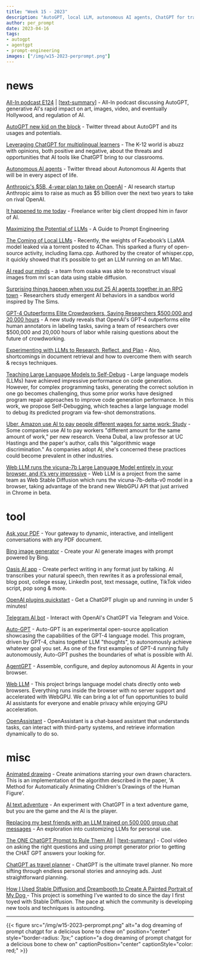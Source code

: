 ```yaml
---
title: "Week 15 - 2023"
description: "AutoGPT, local LLM, autonomous AI agents, ChatGPT for travel planning and more ..."
author: per_prompt
date: 2023-04-16
tags:
- autogpt
- agentgpt
- prompt-engineering
images: ["/img/w15-2023-perprompt.png"]
---
```


# news

[All-In podcast E124](https://www.youtube.com/watch?v=i1gMhEUXeNk) | [[text-summary](https://www.summarize.tech/www.youtube.com/watch?v=i1gMhEUXeNk)] - All-In podcast discussing AutoGPT, generative AI's rapid impact on art, images, video, and eventually Hollywood, and regulation of AI.

[AutoGPT new kid on the block](https://twitter.com/gregisenberg/status/1645817335024869376?s=46) - Twitter thread about AutoGPT and its usages and potentials.

[Leveraging ChatGPT for multiplingual learners](https://ellevationeducation.com/blog/leveraging-chatgpt-multilingual-learners) - The K-12 world is abuzz with opinions, both positive and negative, about the threats and opportunities that AI tools like ChatGPT bring to our classrooms.

[Autonomous AI agents](https://twitter.com/SullyOmarr/status/1645828811680800768) - Twitter thread about Autonomous AI Agents that will be in every aspect of life.

[Anthropic's $5B, 4-year plan to take on OpenAI](https://techcrunch.com/2023/04/06/anthropics-5b-4-year-plan-to-take-on-openai/) - AI research startup Anthropic aims to raise as much as $5 billion over the next two years to take on rival OpenAI.

[It happened to me today](https://old.reddit.com/r/freelanceWriters/comments/12ff5mw/it_happened_to_me_today/) - Freelance writer big client dropped him in favor of AI.

[Maximizing the Potential of LLMs](https://www.ruxu.dev/articles/ai/maximizing-the-potential-of-llms/) - A Guide to Prompt Engineering

[The Coming of Local LLMs](https://nickarner.com/notes/the-coming-of-local-llms-march-23-2023/) - Recently, the weights of Facebook’s LLaMA model leaked via a torrent posted to 4Chan. This sparked a flurry of open-source activity, including llama.cpp. Authored by the creator of whisper.cpp, it quickly showed that it’s possible to get an LLM running on an M1 Mac.

[AI read our minds](https://twitter.com/blader/status/1631543565305405443) - a team from osaka was able to reconstruct visual images from mri scan data using stable diffusion.

[Surprising things happen when you put 25 AI agents together in an RPG town](https://arstechnica.com/information-technology/2023/04/surprising-things-happen-when-you-put-25-ai-agents-together-in-an-rpg-town/) - Researchers study emergent AI behaviors in a sandbox world inspired by The Sims.

[GPT-4 Outperforms Elite Crowdworkers, Saving Researchers $500,000 and 20,000 hours](https://www.artisana.ai/articles/gpt-4-outperforms-elite-crowdworkers-saving-researchers-usd500-000-and-20) - A new study reveals that OpenAI's GPT-4 outperforms elite human annotators in labeling tasks, saving a team of researchers over $500,000 and 20,000 hours of labor while raising questions about the future of crowdworking.

[Experimenting with LLMs to Research, Reflect, and Plan](https://eugeneyan.com/writing/llm-experiments/) - Also, shortcomings in document retrieval and how to overcome them with search & recsys techniques.

[Teaching Large Language Models to Self-Debug](https://arxiv.org/abs/2304.05128) - Large language models (LLMs) have achieved impressive performance on code generation. However, for complex programming tasks, generating the correct solution in one go becomes challenging, thus some prior works have designed program repair approaches to improve code generation performance. In this work, we propose Self-Debugging, which teaches a large language model to debug its predicted program via few-shot demonstrations.

[Uber, Amazon use AI to pay people different wages for same work: Study](https://www.businessinsider.com/uber-amazon-pay-using-ai-different-wages-same-work-discrimination-2023-4) - Some companies use AI to pay workers "different amount for the same amount of work," per new research. Veena Dubal, a law professor at UC Hastings and the paper's author, calls this "algorithmic wage discrimination." As companies adopt AI, she's concerned these practices could become prevalent in other industries.

[Web LLM runs the vicuna-7b Large Language Model entirely in your browser, and it’s very impressive](https://simonwillison.net/2023/Apr/16/web-llm/) - Web LLM is a project from the same team as Web Stable Diffusion which runs the vicuna-7b-delta-v0 model in a browser, taking advantage of the brand new WebGPU API that just arrived in Chrome in beta.

# tool

[Ask your PDF](https://askyourpdf.com/) - Your gateway to dynamic, interactive, and intelligent conversations with any PDF document.

[Bing image generator](https://www.bing.com/images/create) - Create your AI generate images with prompt powered by Bing.

[Oasis AI app](https://apps.apple.com/us/app/oasis-ai/id1668222944) - ‎Create perfect writing in any format just by talking. AI transcribes your natural speech, then rewrites it as a professional email, blog post, college essay, LinkedIn post, text message, outline, TikTok video script, pop song & more.

[OpenAI plugins quickstart](https://github.com/openai/plugins-quickstart) - Get a ChatGPT plugin up and running in under 5 minutes!

[Telegram AI bot](https://github.com/RafalWilinski/telegram-chatgpt-concierge-bot) - Interact with OpenAI's ChatGPT via Telegram and Voice.

[Auto-GPT](https://github.com/Significant-Gravitas/Auto-GPT) - Auto-GPT is an experimental open-source application showcasing the capabilities of the GPT-4 language model. This program, driven by GPT-4, chains together LLM "thoughts", to autonomously achieve whatever goal you set. As one of the first examples of GPT-4 running fully autonomously, Auto-GPT pushes the boundaries of what is possible with AI.

[AgentGPT](https://github.com/reworkd/AgentGPT) - Assemble, configure, and deploy autonomous AI Agents in your browser.

[Web LLM](https://github.com/mlc-ai/web-llm) - This project brings language model chats directly onto web browsers. Everything runs inside the browser with no server support and accelerated with WebGPU. We can bring a lot of fun opportunities to build AI assistants for everyone and enable privacy while enjoying GPU acceleration.

[OpenAssistant](https://github.com/LAION-AI/Open-Assistant) - OpenAssistant is a chat-based assistant that understands tasks, can interact with third-party systems, and retrieve information dynamically to do so.

# misc

[Animated drawing](https://fairanimateddrawings.com/site/home) - Create animations starring your own drawn characters. This is an implementation of the algorithm described in the paper, 'A Method for Automatically Animating Children's Drawings of the Human Figure'.

[AI text adventure](https://adventure.typingcloud.com/) - An experiment with ChatGPT in a text adventure game, but you are the game and the AI is the player.

[Replacing my best friends with an LLM trained on 500,000 group chat messages](https://www.izzy.co/blogs/robo-boys.html) - An exploration into customizing LLMs for personal use.

[The ONE ChatGPT Prompt to Rule Them All](https://www.youtube.com/watch?v=OgYQAS9LY3o) | [[text-summary](https://www.summarize.tech/www.youtube.com/watch?v=OgYQAS9LY3o)] - Cool video on asking the right questions and using prompt generator prior to getting the CHAT GPT answers your looking for.

[ChatGPT as travel planner](https://mobile.twitter.com/dannypostmaa/status/1639961284748689410) - ChatGPT is the ultimate travel planner. No more sifting through endless personal stories and annoying ads. Just straightforward planning.

[How I Used Stable Diffusion and Dreambooth to Create A Painted Portrait of My Dog
](https://www.shruggingface.com/blog/how-i-used-stable-diffusion-and-dreambooth-to-create-a-painted-portrait-of-my-dog) - This project is something I’ve wanted to do since the day I first toyed with Stable Diffusion. The pace at which the community is developing new tools and techniques is astounding.

---

{{< figure src="/img/w15-2023-perprompt.png" alt="a dog dreaming of prompt chatgpt for a delicious bone to chew on" position="center" style="border-radius: 7px;" caption="a dog dreaming of prompt chatgpt for a delicious bone to chew on" captionPosition="center" captionStyle="color: red;" >}}
